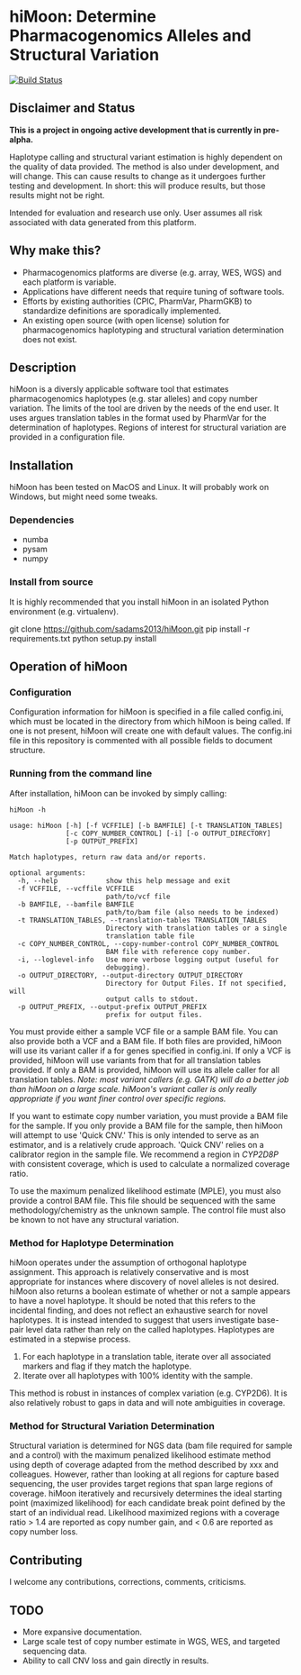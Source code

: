 # hiMoon: Determine Pharmacogenomics Alleles and Structural Variation

[![Build Status](https://travis-ci.org/sadams2013/hiMoon.svg?branch=master)](https://travis-ci.org/sadams2013/hiMoon)

## Disclaimer and Status

**This is a project in ongoing active development that is currently in pre-alpha.**

Haplotype calling and structural variant estimation is highly dependent on the quality of data provided. 
The method is also under development, and will change. 
This can cause results to change as it undergoes further testing and development. 
In short: this will produce results, but those results might not be right. 

Intended for evaluation and research use only.
User assumes all risk associated with data generated from this platform. 

## Why make this?

- Pharmacogenomics platforms are diverse (e.g. array, WES, WGS) and each platform is variable. 
- Applications have different needs that require tuning of software tools. 
- Efforts by existing authorities (CPIC, PharmVar, PharmGKB) to standardize definitions are sporadically implemented. 
- An existing open source (with open license) solution for pharmacogenomics haplotyping and structural variation determination does not exist. 

## Description

hiMoon is a diversly applicable software tool that estimates pharmacogenomics haplotypes (e.g. star alleles) and copy number variation. 
The limits of the tool are driven by the needs of the end user. 
It uses argues translation tables in the format used by PharmVar for the determination of haplotypes. 
Regions of interest for structural variation are provided in a configuration file. 

## Installation

hiMoon has been tested on MacOS and Linux. 
It will probably work on Windows, but might need some tweaks. 

### Dependencies

- numba
- pysam
- numpy

### Install from source

It is highly recommended that you install hiMoon in an isolated Python environment (e.g. virtualenv). 

git clone https://github.com/sadams2013/hiMoon.git
pip install -r requirements.txt
python setup.py install

## Operation of hiMoon

### Configuration

Configuration information for hiMoon is specified in a file called config.ini, which must be located in the directory from which hiMoon is being called. 
If one is not present, hiMoon will create one with default values. 
The config.ini file in this repository is commented with all possible fields to document structure. 

### Running from the command line

After installation, hiMoon can be invoked by simply calling: 

```
hiMoon -h

usage: hiMoon [-h] [-f VCFFILE] [-b BAMFILE] [-t TRANSLATION_TABLES]
              [-c COPY_NUMBER_CONTROL] [-i] [-o OUTPUT_DIRECTORY]
              [-p OUTPUT_PREFIX]

Match haplotypes, return raw data and/or reports.

optional arguments:
  -h, --help            show this help message and exit
  -f VCFFILE, --vcffile VCFFILE
                        path/to/vcf file
  -b BAMFILE, --bamfile BAMFILE
                        path/to/bam file (also needs to be indexed)
  -t TRANSLATION_TABLES, --translation-tables TRANSLATION_TABLES
                        Directory with translation tables or a single
                        translation table file
  -c COPY_NUMBER_CONTROL, --copy-number-control COPY_NUMBER_CONTROL
                        BAM file with reference copy number.
  -i, --loglevel-info   Use more verbose logging output (useful for
                        debugging).
  -o OUTPUT_DIRECTORY, --output-directory OUTPUT_DIRECTORY
                        Directory for Output Files. If not specified, will
                        output calls to stdout.
  -p OUTPUT_PREFIX, --output-prefix OUTPUT_PREFIX
                        prefix for output files.
```

You must provide either a sample VCF file or a sample BAM file. 
You can also provide both a VCF and a BAM file. 
If both files are provided, hiMoon will use its variant caller if a for genes specified in config.ini. 
If only a VCF is provided, hiMoon will use variants from that for all translation tables provided. 
If only a BAM is provided, hiMoon will use its allele caller for all translation tables. 
*Note: most variant callers (e.g. GATK) will do a better job than hiMoon on a large scale.* 
*hiMoon's variant caller is only really appropriate if you want finer control over specific regions.*

If you want to estimate copy number variation, you must provide a BAM file for the sample. 
If you only provide a BAM file for the sample, then hiMoon will attempt to use 'Quick CNV.'
This is only intended to serve as an estimator, and is a relatively crude approach. 
'Quick CNV' relies on a calibrator region in the sample file. 
We recommend a region in *CYP2D8P* with consistent coverage, which is used to calculate a normalized coverage ratio. 

To use the maximum penalized likelihood estimate (MPLE), you must also provide a control BAM file. 
This file should be sequenced with the same methodology/chemistry as the unknown sample. 
The control file must also be known to not have any structural variation. 

### Method for Haplotype Determination

hiMoon operates under the assumption of orthogonal haplotype assignment. 
This approach is relatively conservative and is most appropriate for instances where discovery of novel alleles is not desired. 
hiMoon also returns a boolean estimate of whether or not a sample appears to have a novel haplotype. 
It should be noted that this refers to the incidental finding, and does not reflect an exhaustive search for novel haplotypes. 
It is instead intended to suggest that users investigate base-pair level data rather than rely on the called haplotypes. 
Haplotypes are estimated in a stepwise process. 
1. For each haplotype in a translation table, iterate over all associated markers and flag if they match the haplotype. 
2. Iterate over all haplotypes with 100% identity with the sample. 

This method is robust in instances of complex variation (e.g. CYP2D6). 
It is also relatively robust to gaps in data and will note ambiguities in coverage. 


### Method for Structural Variation Determination

Structural variation is determined for NGS data (bam file required for sample and a control) with the maximum penalized likelihood estimate method using depth of coverage adapted from the method described by xxx and colleagues. 
However, rather than looking at all regions for capture based sequencing, the user provides target regions that span large regions of coverage. 
hiMoon iteratively and recursively determines the ideal starting point (maximized likelihood) for each candidate break point defined by the start of an individual read. 
Likelihood maximized regions with a coverage ratio > 1.4 are reported as copy number gain, and < 0.6 are reported as copy number loss. 

## Contributing

I welcome any contributions, corrections, comments, criticisms. 


## TODO

- More expansive documentation.
- Large scale test of copy number estimate in WGS, WES, and targeted sequencing data. 
- Ability to call CNV loss and gain directly in results. 